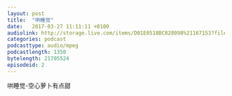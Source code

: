 ```yaml
---
layout: post
title:  "哄睡觉"
date:   2017-03-27 11:11:11 +0100
audiolink: http://storage.live.com/items/D01E0518BC828098%21167153?filename=sleep.mp3
categories: podcast 
podcasttype: audio/mpeg
podcastlength: 1350
bytelength: 21705524
episodeid: 2
---
```

哄睡觉-空心萝卜有点甜